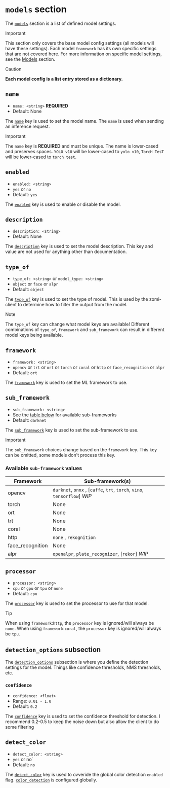 # `models` section

The [`models`](../../configs/example_server.yml?plain=1#L140) section is a list of defined model settings.
>[!IMPORTANT]
> This section only covers the base model config settings (all models will have these settings).
> Each model `framework` has its own specific settings that are not covered here. For more information on
> specific model settings, see the [Models](#models) section.

>[!CAUTION]
> **Each model config is a list entry stored as a dictionary.**

## `name`
- `name: <string>` **REQUIRED**
- Default: None
  
The [`name`](../../configs/example_server.yml?plain=1#L142) key is used to set the model name. The `name`
is used when sending an inference request.
>[!IMPORTANT]
> The `name` key is **REQUIRED** and must be unique. The name is lower-cased and preserves spaces.
> `YOLO v10` will be lower-cased to `yolo v10`, `TorcH TesT` will be lower-cased to `torch test`.

## `enabled`
- `enabled: <string>`
- `yes` or `no`
- Default: `yes`

The [`enabled`](../../configs/example_server.yml?plain=1#L143) key is used to enable or disable the model.

## `description`
- `description: <string>`
- Default: None

The [`description`](../../configs/example_server.yml?plain=1#L144) key is used to set the model description. 
This key and value are not used for anything other than documentation.

## `type_of`
- `type_of: <string>` or `model_type: <string>`
- `object` or `face` or `alpr`
- Default: `object`

The [`type_of`](../../configs/example_server.yml?plain=1#L145) key is used to set the type of model. 
This is used by the zomi-client to determine how to filter the output from the model.

>[!NOTE]
> The `type_of` key can change what model keys are available! Different combinations of `type_of`, 
> `framework` and `sub_framework` can result in different model keys being available.

## `framework`
- `framework: <string>` 
- `opencv` or `trt` or `ort` or `torch` or `coral` or `http` or `face_recognition` or `alpr`
- Default: `ort`

The [`framework`](../../configs/example_server.yml?plain=1#L148) key is used to set the ML framework to use.

## `sub_framework`
- `sub_framework: <string>`
- See the [table below](#available-sub-framework-values) for available sub-frameworks
- Default: `darknet`

The [`sub_framework`](../../configs/example_server.yml?plain=1#L151) key is used to set the sub-framework to use.
>[!IMPORTANT]
> The `sub_framework` choices change based on the `framework` key. 
> This key can be omitted, some models don't process this key.

### Available `sub-framework` values
| Framework        | Sub-framework(s)                                                          |
|------------------|---------------------------------------------------------------------------|
| opencv           | `darknet`, `onnx` , [`caffe`, `trt`, `torch`, `vino`, `tensorflow`] *WIP* |
| torch            | None                                                                      |
| ort              | None                                                                      |
| trt              | None                                                                      |
| coral            | None                                                                      |
| http             | `none` , `rekognition`                                                    |
| face_recognition | None                                                                      |
| alpr             | `openalpr`, `plate_recognizer`, [`rekor`] *WIP*                           | 

## `processor`
- `processor: <string>` 
- `cpu` or `gpu` or `tpu` or `none`
- Default: `cpu`

The [`processor`](../../configs/example_server.yml?plain=1#L154) key is used to set the processor to use for that model.

>[!TIP]
> When using `framework`:`http`, the `processor` key is ignored/will always be `none`.
> When using `framework`:`coral`, the `processor` key is ignored/will always be `tpu`.

## `detection_options` subsection
The [`detection_options`](../../configs/example_server.yml?plain=1#L163) subsection is where you define the 
detection settings for the model. Things like confidence thresholds, NMS thresholds, etc.

### `confidence`
- `confidence: <float>`
- Range: `0.01 - 1.0`
- Default: `0.2`

The [`confidence`](../../configs/example_server.yml?plain=1#L165) key is used to set the confidence 
threshold for detection. I recommend 0.2-0.5 to keep the noise down but also allow the client to do some filtering

## `detect_color`
- `detect_color: <string>`
- `yes` or no`
- Default: `no`

The [`detect_color`](../../configs/example_server.yml?plain=1#L161) key is used to ovveride the global color detection
`enabled` flag. [`color_detection`](#color-section) is configured globally.